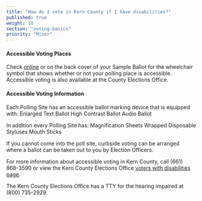 ```yaml
---
title: "How do I vote in Kern County if I have disabilities?"
published: true
weight: 10
section: "voting-basics"
priority: "Minor"
---
```


#### Accessible Voting Places  

Check [online](https://elections.co.kern.ca.us/ElectionInformation/AddressLookup?RedirectAction=PollSiteLookup&RedirectController=CurrentElectionInformation&RedirectArea=ElectionInformation) or on the back cover of your Sample Ballot for the wheelchair symbol that shows whether or not your polling place is accessible. Accessible voting is also available at the County Elections Office.  

#### Accessible Voting Information    

 Each Polling Site has an accessible ballot marking device that is equipped with:
    Enlarged Text Ballot
    High Contrast Ballot
    Audio Ballot

In addition every Polling Site has:
    Magnification Sheets
    Wrapped Disposable Styluses
    Mouth Sticks

If you cannot come into the poll site, curbside voting can be arranged where a ballot can be taken out to you by Election Officers. 

For more information about accessible voting in Kern County, call (661) 868-3590 or view the Kern County Elections Office [voters with disabilities page](https://elections.co.kern.ca.us/Voting/AccessibleVoting).  

The Kern County Elections Office has a TTY for the hearing impaired at (800) 735-2929.